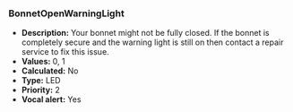 ### BonnetOpenWarningLight

- **Description:** Your bonnet might not be fully closed. If the bonnet is
completely secure and the warning light is still on then contact a repair
service to fix this issue.
- **Values:** 0, 1
- **Calculated:** No
- **Type:** LED
- **Priority:** 2
- **Vocal alert:** Yes
